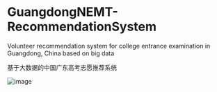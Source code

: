 # GuangdongNEMT-RecommendationSystem
Volunteer recommendation system for college entrance examination in Guangdong, China based on big data

基于大数据的中国广东高考志愿推荐系统

![image](https://avatars.githubusercontent.com/u/56904267?s=96&v=4)


